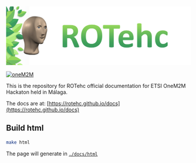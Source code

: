 ![](source/_static/banner.png)

[![oneM2M](https://img.shields.io/badge/oneM2M-f00)](https://www.onem2m.org)

This is the repository for ROTehc official documentation for ETSI OneM2M Hackaton held in Málaga.

The docs are at: [https://rotehc.github.io/docs](https://rotehc.github.io/docs)

## Build html

```bash
make html
```

The page will generate in [`./docs/html`](./docs/html)
